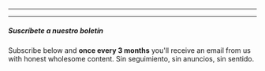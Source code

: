 ***

***

##### Suscríbete a nuestro boletín

Subscribe below and **once every 3 months** you'll receive an email from us with honest wholesome content. Sin seguimiento, sin anuncios, sin sentido.
